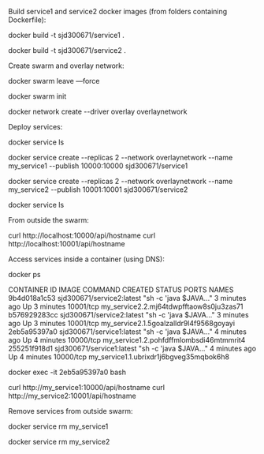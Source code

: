Build service1 and service2 docker images (from folders containing Dockerfile):

docker build -t sjd300671/service1 .

docker build -t sjd300671/service2 .

Create swarm and overlay network:

docker swarm leave —force

docker swarm init

docker network create --driver overlay overlaynetwork

Deploy services:

docker service ls

docker service create --replicas 2 --network overlaynetwork --name my_service1 --publish 10000:10000 sjd300671/service1

docker service create --replicas 2 --network overlaynetwork --name my_service2 --publish 10001:10001 sjd300671/service2

docker service ls

From outside the swarm: 

curl http://localhost:10000/api/hostname
curl http://localhost:10001/api/hostname

Access services inside a container (using DNS):

docker ps

CONTAINER ID        IMAGE                       COMMAND                  CREATED             STATUS              PORTS               NAMES
9b4d018a1c53        sjd300671/service2:latest   "sh -c 'java $JAVA..."   3 minutes ago       Up 3 minutes        10001/tcp           my_service2.2.mj64tdwpfftaow8s0ju3zas71
b576929283cc        sjd300671/service2:latest   "sh -c 'java $JAVA..."   3 minutes ago       Up 3 minutes        10001/tcp           my_service2.1.5goalzalldr9l4f9568goyayi
2eb5a95397a0        sjd300671/service1:latest   "sh -c 'java $JAVA..."   4 minutes ago       Up 4 minutes        10000/tcp           my_service1.2.pohfdffmlombsdi46mtmmrit4
255251f918d1        sjd300671/service1:latest   "sh -c 'java $JAVA..."   4 minutes ago       Up 4 minutes        10000/tcp           my_service1.1.ubrixdr1j6bgveg35mqbok6h8

docker exec -it 2eb5a95397a0 bash

curl http://my_service1:10000/api/hostname
curl http://my_service2:10001/api/hostname

Remove services from outside swarm:

docker service rm my_service1

docker service rm my_service2
